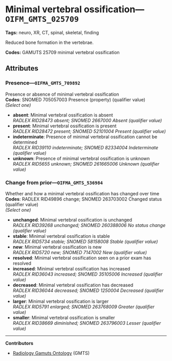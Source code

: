 # Minimal vertebral ossification—`OIFM_GMTS_025709`

**Tags:** neuro, XR, CT, spinal, skeletal, finding

Reduced bone formation in the vertebrae.

**Codes:** GAMUTS 25709 minimal vertebral ossification

## Attributes

### Presence—`OIFMA_GMTS_709892`

Presence or absence of minimal vertebral ossification  
**Codes**: SNOMED 705057003 Presence (property) (qualifier value)  
*(Select one)*

- **absent**: Minimal vertebral ossification is absent  
_RADLEX RID28473 absent; SNOMED 2667000 Absent (qualifier value)_
- **present**: Minimal vertebral ossification is present  
_RADLEX RID28472 present; SNOMED 52101004 Present (qualifier value)_
- **indeterminate**: Presence of minimal vertebral ossification cannot be determined  
_RADLEX RID39110 indeterminate; SNOMED 82334004 Indeterminate (qualifier value)_
- **unknown**: Presence of minimal vertebral ossification is unknown  
_RADLEX RID5655 unknown; SNOMED 261665006 Unknown (qualifier value)_

### Change from prior—`OIFMA_GMTS_536984`

Whether and how a minimal vertebral ossification has changed over time  
**Codes**: RADLEX RID49896 change; SNOMED 263703002 Changed status (qualifier value)  
*(Select one)*

- **unchanged**: Minimal vertebral ossification is unchanged  
_RADLEX RID39268 unchanged; SNOMED 260388006 No status change (qualifier value)_
- **stable**: Minimal vertebral ossification is stable  
_RADLEX RID5734 stable; SNOMED 58158008 Stable (qualifier value)_
- **new**: Minimal vertebral ossification is new  
_RADLEX RID5720 new; SNOMED 7147002 New (qualifier value)_
- **resolved**: Minimal vertebral ossification seen on a prior exam has resolved  
- **increased**: Minimal vertebral ossification has increased  
_RADLEX RID36043 increased; SNOMED 35105006 Increased (qualifier value)_
- **decreased**: Minimal vertebral ossification has decreased  
_RADLEX RID36044 decreased; SNOMED 1250004 Decreased (qualifier value)_
- **larger**: Minimal vertebral ossification is larger  
_RADLEX RID5791 enlarged; SNOMED 263768009 Greater (qualifier value)_
- **smaller**: Minimal vertebral ossification is smaller  
_RADLEX RID38669 diminished; SNOMED 263796003 Lesser (qualifier value)_

---

**Contributors**

- [Radiology Gamuts Ontology](https://gamuts.net/) (GMTS)